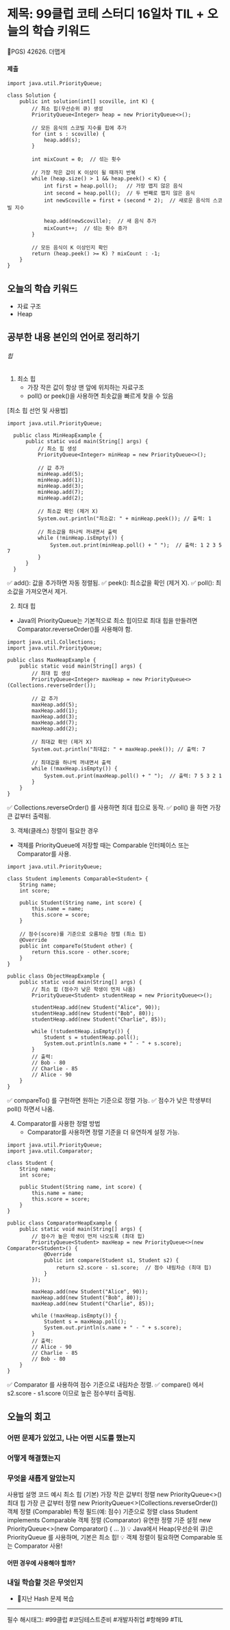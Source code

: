 # 제목: 99클럽 코테 스터디 16일차 TIL + 오늘의 학습 키워드

PGS) 42626. 더맵게

#### 제출
```
import java.util.PriorityQueue;

class Solution {
    public int solution(int[] scoville, int K) {
        // 최소 힙(우선순위 큐) 생성
        PriorityQueue<Integer> heap = new PriorityQueue<>();

        // 모든 음식의 스코빌 지수를 힙에 추가
        for (int s : scoville) {
            heap.add(s);
        }

        int mixCount = 0;  // 섞는 횟수
        
        // 가장 작은 값이 K 이상이 될 때까지 반복
        while (heap.size() > 1 && heap.peek() < K) {
            int first = heap.poll();   // 가장 맵지 않은 음식
            int second = heap.poll();  // 두 번째로 맵지 않은 음식
            int newScoville = first + (second * 2);  // 새로운 음식의 스코빌 지수

            heap.add(newScoville);  // 새 음식 추가
            mixCount++;  // 섞는 횟수 증가
        }

        // 모든 음식이 K 이상인지 확인
        return (heap.peek() >= K) ? mixCount : -1;
    }
}

```
 
## 오늘의 학습 키워드
- 자료 구조
- Heap

## 공부한 내용 본인의 언어로 정리하기 
###### 힙   
1. 최소 힙
   - 가장 작은 값이 항상 맨 앞에 위치하는 자료구조  
   - poll() or peek()을 사용하면 최솟값을 빠르게 찾을 수 있음  

  [최소 힙 선언 및 사용법]  
  ```
  import java.util.PriorityQueue;
  
	public class MinHeapExample {
	    public static void main(String[] args) {
	        // 최소 힙 생성
	        PriorityQueue<Integer> minHeap = new PriorityQueue<>();
	
	        // 값 추가
	        minHeap.add(5);
	        minHeap.add(1);
	        minHeap.add(3);
	        minHeap.add(7);
	        minHeap.add(2);
	
	        // 최소값 확인 (제거 X)
	        System.out.println("최소값: " + minHeap.peek()); // 출력: 1
	
	        // 최소값을 하나씩 꺼내면서 출력
	        while (!minHeap.isEmpty()) {
	            System.out.print(minHeap.poll() + " ");  // 출력: 1 2 3 5 7
	        }
	    }
	}

  ```
  ✅ add(): 값을 추가하면 자동 정렬됨.
  ✅ peek(): 최소값을 확인 (제거 X).
  ✅ poll(): 최소값을 가져오면서 제거.
  
2. 최대 힙
  - Java의 PriorityQueue는 기본적으로 최소 힙이므로 최대 힙을 만들려면 Comparator.reverseOrder()를 사용해야 함.
  ```
  import java.util.Collections;
  import java.util.PriorityQueue;
  
  public class MaxHeapExample {
      public static void main(String[] args) {
          // 최대 힙 생성
          PriorityQueue<Integer> maxHeap = new PriorityQueue<>(Collections.reverseOrder());
  
          // 값 추가
          maxHeap.add(5);
          maxHeap.add(1);
          maxHeap.add(3);
          maxHeap.add(7);
          maxHeap.add(2);
  
          // 최대값 확인 (제거 X)
          System.out.println("최대값: " + maxHeap.peek()); // 출력: 7
  
          // 최대값을 하나씩 꺼내면서 출력
          while (!maxHeap.isEmpty()) {
              System.out.print(maxHeap.poll() + " ");  // 출력: 7 5 3 2 1
          }
      }
  }
  ```
  ✅ Collections.reverseOrder() 를 사용하면 최대 힙으로 동작.
  ✅ poll() 을 하면 가장 큰 값부터 출력됨.

3. 객체(클래스) 정렬이 필요한 경우
  - 객체를 PriorityQueue에 저장할 때는 Comparable 인터페이스 또는 Comparator를 사용.
```
import java.util.PriorityQueue;

class Student implements Comparable<Student> {
    String name;
    int score;

    public Student(String name, int score) {
        this.name = name;
        this.score = score;
    }

    // 점수(score)를 기준으로 오름차순 정렬 (최소 힙)
    @Override
    public int compareTo(Student other) {
        return this.score - other.score;
    }
}

public class ObjectHeapExample {
    public static void main(String[] args) {
        // 최소 힙 (점수가 낮은 학생이 먼저 나옴)
        PriorityQueue<Student> studentHeap = new PriorityQueue<>();

        studentHeap.add(new Student("Alice", 90));
        studentHeap.add(new Student("Bob", 80));
        studentHeap.add(new Student("Charlie", 85));

        while (!studentHeap.isEmpty()) {
            Student s = studentHeap.poll();
            System.out.println(s.name + " - " + s.score);
        }
        // 출력:
        // Bob - 80
        // Charlie - 85
        // Alice - 90
    }
}
```
✅ compareTo() 를 구현하면 원하는 기준으로 정렬 가능.
✅ 점수가 낮은 학생부터 poll() 하면서 나옴.

4. Comparator를 사용한 정렬 방법
   - Comparator를 사용하면 정렬 기준을 더 유연하게 설정 가능.
```
import java.util.PriorityQueue;
import java.util.Comparator;

class Student {
    String name;
    int score;

    public Student(String name, int score) {
        this.name = name;
        this.score = score;
    }
}

public class ComparatorHeapExample {
    public static void main(String[] args) {
        // 점수가 높은 학생이 먼저 나오도록 (최대 힙)
        PriorityQueue<Student> maxHeap = new PriorityQueue<>(new Comparator<Student>() {
            @Override
            public int compare(Student s1, Student s2) {
                return s2.score - s1.score;  // 점수 내림차순 (최대 힙)
            }
        });

        maxHeap.add(new Student("Alice", 90));
        maxHeap.add(new Student("Bob", 80));
        maxHeap.add(new Student("Charlie", 85));

        while (!maxHeap.isEmpty()) {
            Student s = maxHeap.poll();
            System.out.println(s.name + " - " + s.score);
        }
        // 출력:
        // Alice - 90
        // Charlie - 85
        // Bob - 80
    }
}
```

✅ Comparator<Student> 를 사용하여 점수 기준으로 내림차순 정렬.
✅ compare() 에서 s2.score - s1.score 이므로 높은 점수부터 출력됨.

## 오늘의 회고
  ### 어떤 문제가 있었고, 나는 어떤 시도를 했는지
  ### 어떻게 해결했는지
  ### 무엇을 새롭게 알았는지
   
사용법	설명	코드 예시
최소 힙 (기본)	가장 작은 값부터 정렬	new PriorityQueue<>()
최대 힙	가장 큰 값부터 정렬	new PriorityQueue<>(Collections.reverseOrder())
객체 정렬 (Comparable)	특정 필드(예: 점수) 기준으로 정렬	class Student implements Comparable<Student>
객체 정렬 (Comparator)	유연한 정렬 기준 설정	new PriorityQueue<>(new Comparator<Student>() { ... })
💡 Java에서 Heap(우선순위 큐)은 PriorityQueue 를 사용하며, 기본은 최소 힙!
💡 객체 정렬이 필요하면 Comparable 또는 Comparator 사용!
  
  #### 어떤 경우에 사용해야 할까?

### 내일 학습할 것은 무엇인지 
  - 지난 Hash 문제 복습 

  
----

필수 해시태그: #99클럽 #코딩테스트준비 #개발자취업 #항해99 #TIL
